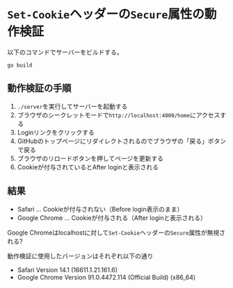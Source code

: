 # `Set-Cookie`ヘッダーの`Secure`属性の動作検証

以下のコマンドでサーバーをビルドする。

```console
go build
```

##  動作検証の手順

1. `./server`を実行してサーバーを起動する
2. ブラウザのシークレットモードで`http://localhost:4000/home`にアクセスする
3. Loginリンクをクリックする
4. GitHubのトップページにリダイレクトされるのでブラウザの「戻る」ボタンで戻る
5. ブラウザのリロードボタンを押してページを更新する
6. Cookieが付与されているとAfter loginと表示される

## 結果

- Safari ... Cookieが付与されない（Before login表示のまま）
- Google Chrome ... Cookieが付与される（After loginと表示される）

Google Chromeはlocalhostに対して`Set-Cookie`ヘッダーの`Secure`属性が無視される?

動作検証に使用したバージョンはそれぞれ以下の通り
- Safari Version 14.1 (16611.1.21.161.6)
- Google Chrome Version 91.0.4472.114 (Official Build) (x86_64)
